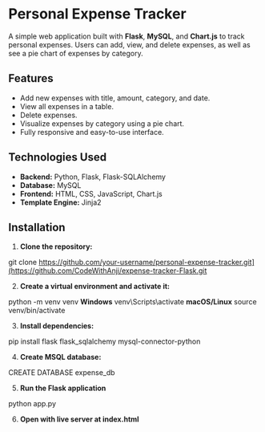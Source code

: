 # Personal Expense Tracker

A simple web application built with **Flask**, **MySQL**, and **Chart.js** to track personal expenses. Users can add, view, and delete expenses, as well as see a pie chart of expenses by category.


## Features

- Add new expenses with title, amount, category, and date.
- View all expenses in a table.
- Delete expenses.
- Visualize expenses by category using a pie chart.
- Fully responsive and easy-to-use interface.


## Technologies Used

- **Backend:** Python, Flask, Flask-SQLAlchemy  
- **Database:** MySQL  
- **Frontend:** HTML, CSS, JavaScript, Chart.js  
- **Template Engine:** Jinja2  


## Installation

1. **Clone the repository:**

git clone https://github.com/your-username/personal-expense-tracker.git](https://github.com/CodeWithAnji/expense-tracker-Flask.git

2. **Create a virtual environment and activate it:**

python -m venv venv
**Windows**
venv\Scripts\activate
**macOS/Linux**
source venv/bin/activate

3.  **Install dependencies:**

pip install flask flask_sqlalchemy mysql-connector-python

4.  **Create MSQL database:**

   CREATE DATABASE expense_db

5. **Run the Flask application**

python app.py

6. **Open with live server at index.html**
   

